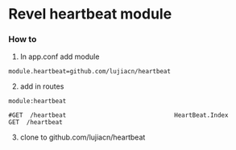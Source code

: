 # Revel heartbeat module


### How to

1. In app.conf add module

``module.heartbeat=github.com/lujiacn/heartbeat``

2. add in routes
```
module:heartbeat

#GET  /heartbeat                              HeartBeat.Index
GET  /heartbeat

```
3. clone to github.com/lujiacn/heartbeat
